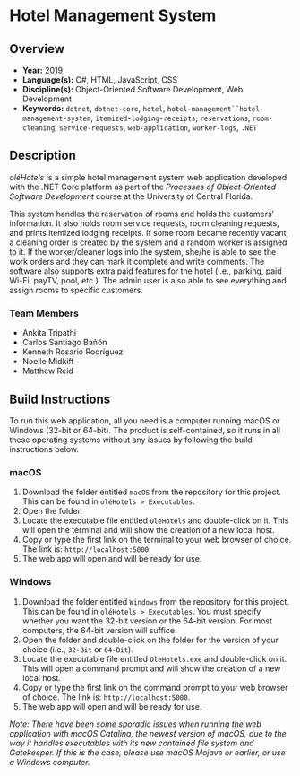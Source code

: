 # Hotel Management System

## Overview

- **Year:** 2019
- **Language(s):** C#, HTML, JavaScript, CSS
- **Discipline(s):** Object-Oriented Software Development, Web Development
- **Keywords:** `dotnet`, `dotnet-core`, `hotel`, `hotel-management``hotel-management-system`, `itemized-lodging-receipts`, `reservations`, `room-cleaning`, `service-requests`, `web-application`, `worker-logs`, `.NET`

## Description

*oléHotels* is a simple hotel management system web application developed with the .NET Core platform as part of the *Processes of Object-Oriented Software Development* course at the University of Central Florida.

This system handles the reservation of rooms and holds the customers’ information. It also holds room service requests, room cleaning requests, and prints itemized lodging receipts. If some room became recently vacant, a cleaning order is created by the system and a random worker is assigned to it. If the worker/cleaner logs into the system, she/he is able to see the work orders and they can mark it complete and write comments. The software also supports extra paid features for the hotel (i.e., parking, paid Wi-Fi, payTV, pool, etc.). The admin user is also able to see everything and assign rooms to specific customers.

### Team Members

- Ankita Tripathi
- Carlos Santiago Bañón
- Kenneth Rosario Rodríguez
- Noelle Midkiff
- Matthew Reid

## Build Instructions

To run this web application, all you need is a computer running macOS or Windows (32-bit or 64-bit). The product is self-contained, so it runs in all these operating systems without any issues by following the build instructions below.

### macOS

1. Download the folder entitled `macOS` from the repository for this project. This can be
found in `oléHotels > Executables`.
2. Open the folder.
3. Locate the executable file entitled `OleHotels` and double-click on it. This will open the
terminal and will show the creation of a new local host.
4. Copy or type the first link on the terminal to your web browser of choice. The link is:
`http://localhost:5000`.
5. The web app will open and will be ready for use.

### Windows

1. Download the folder entitled `Windows` from the repository for this project. This can
be found in `oléHotels > Executables`. You must specify whether you want the 32-bit
version or the 64-bit version. For most computers, the 64-bit version will suffice.
2. Open the folder and double-click on the folder for the version of your choice (i.e., `32-Bit`
or `64-Bit`).
3. Locate the executable file entitled `OleHotels.exe` and double-click on it. This will open a
command prompt and will show the creation of a new local host.
4. Copy or type the first link on the command prompt to your web browser of choice. The
link is: `http://localhost:5000`.
5. The web app will open and will be ready for use.

*Note: There have been some sporadic issues when running the web application with macOS Catalina, the newest version of macOS, due to the way it handles executables with its new contained file system and Gatekeeper. If this is the case, please use macOS Mojave or earlier, or use a Windows computer.*
